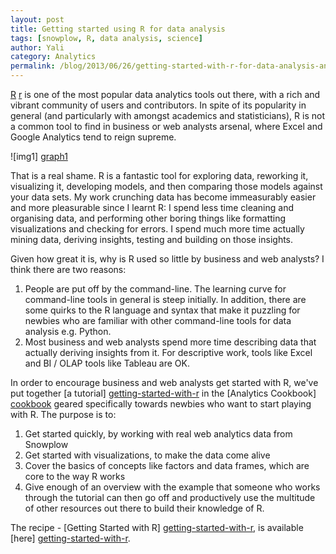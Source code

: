 ```yaml
---
layout: post
title: Getting started using R for data analysis
tags: [snowplow, R, data analysis, science]
author: Yali
category: Analytics
permalink: /blog/2013/06/26/getting-started-with-r-for-data-analysis-and-visualization/
---
```


[R] [r] is one of the most popular data analytics tools out there, with a rich and vibrant community of users and contributors. In spite of its popularity in general (and particularly with amongst academics and statisticians), R is not a common tool to find in business or web analysts arsenal, where Excel and Google Analytics tend to reign supreme.

![img1] [graph1]

That is a real shame. R is a fantastic tool for exploring data, reworking it, visualizing it, developing models, and then comparing those models against your data sets. My work crunching data has become immeasurably easier and more pleasurable since I learnt R: I spend less time cleaning and organising data, and performing other boring things like formatting visualizations and checking for errors. I spend much more time actually mining data, deriving insights, testing and building on those insights.

Given how great it is, why is R used so little by business and web analysts? I think there are two reasons:

1. People are put off by the command-line. The learning curve for command-line tools in general is steep initially. In addition, there are some quirks to the R language and syntax that make it puzzling for newbies who are familiar with other command-line tools for data analysis e.g. Python.
2. Most business and web analysts spend more time describing data that actually deriving insights from it. For descriptive work, tools like Excel and BI / OLAP tools like Tableau are OK.

In order to encourage business and web analysts get started with R, we've put together [a tutorial] [getting-started-with-r] in the [Analytics Cookbook] [cookbook] geared specifically towards newbies who want to start playing with R. The purpose is to:

1. Get started quickly, by working with real web analytics data from Snowplow
2. Get started with visualizations, to make the data come alive
3. Cover the basics of concepts like factors and data frames, which are core to the way R works
4. Give enough of an overview with the example that someone who works through the tutorial can then go off and productively use the multitude of other resources out there to build their knowledge of R.

The recipe - [Getting Started with R] [getting-started-with-r], is available [here] [getting-started-with-r].

[getting-started-with-r]: /analytics/tools-and-techniques/get-started-analysing-snowplow-data-with-r.html
[graph1]: /assets/img/analytics/tools/r/boxplot.png
[cookbook]: /analytics/index.html
[r]: http://cran.r-project.org/

